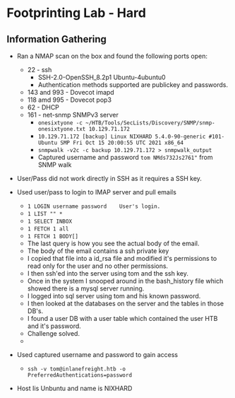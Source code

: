 
# Footprinting Lab - Hard

## Information Gathering

* Ran a NMAP scan on the box and found the following ports open:
  * 22 - ssh
    * SSH-2.0-OpenSSH_8.2p1 Ubuntu-4ubuntu0
    * Authentication methods supported are publickey and passwords.
  * 143 and 993 - Dovecot imapd
  * 118 amd 995 - Dovecot pop3
  * 62 - DHCP
  * 161 - net-snmp SNMPv3 server
    * `onesixtyone -c ~/HTB/Tools/SecLists/Discovery/SNMP/snmp-onesixtyone.txt 10.129.71.172`
    * `10.129.71.172 [backup] Linux NIXHARD 5.4.0-90-generic #101-Ubuntu SMP Fri Oct 15 20:00:55 UTC 2021 x86_64`
    * `snmpwalk -v2c -c backup 10.129.71.172 > snmpwalk_output`
    * Captured username and password `tom NMds732Js2761"` from SNMP walk
* User/Pass did not work directly in SSH as it requires a SSH key.
* Used user/pass to login to IMAP server and pull emails
    * `1 LOGIN username password 	User's login.`
    * `1 LIST "" *`
    * `1 SELECT INBOX`
    * `1 FETCH 1 all`
    * `1 FETCH 1 BODY[]`
    * The last query is how you see the actual body of the email.
    * The body of the email contains a ssh private key
    * I copied that file into a id_rsa file and modified it's permissions to read only for the user and no other permissions.
    * I then ssh'ed into the server using tom and the ssh key.
    * Once in the system I snooped around in the bash_history file which showed there is a mysql server running.
    * I logged into sql server using tom and his known password.
    * I then looked at the databases on the server and the tables in those DB's.
    * I found a user DB with a user table which contained the user HTB and it's password.
    * Challenge solved.
    * 
* Used captured username and password to gain access 
   * `ssh -v tom@inlanefreight.htb -o PreferredAuthentications=password`

  
* Host Iis Unbuntu and name is NIXHARD
